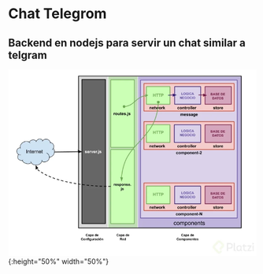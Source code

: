 # Chat Telegrom

## Backend en nodejs para servir un chat similar a telgram

![texto cualquiera por si no carga la imagen](https://github.com/nicolasgonzalezgonzanlez/Node-chat-telegram/blob/master/diagrama-825e902b-0966-40f0-8231-65b99f7206c1.webp){:height="50%" width="50%"}
